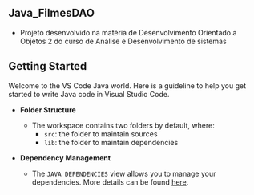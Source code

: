 ## Java_FilmesDAO
- Projeto desenvolvido na matéria de Desenvolvimento Orientado a Objetos 2 do curso de Análise e Desenvolvimento de sistemas

## Getting Started
Welcome to the VS Code Java world. Here is a guideline to help you get started to write Java code in Visual Studio Code.
- **Folder Structure**
  - The workspace contains two folders by default, where:
    - `src`: the folder to maintain sources
    - `lib`: the folder to maintain dependencies

- **Dependency Management**
  - The `JAVA DEPENDENCIES` view allows you to manage your dependencies. More details can be found [here](https://github.com/microsoft/vscode-java-pack/blob/master/release-notes/v0.9.0.md#work-with-jar-files-directly).